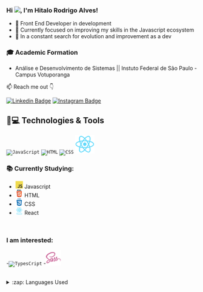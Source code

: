 <h3>Hi <img src="https://raw.githubusercontent.com/kaueMarques/kaueMarques/master/hi.gif" width="30px">, I'm Hitalo Rodrigo Alves!</h3>
 
- 🚀 Front End Developer in development
- 🌱 Currently focused on improving my skills in the Javascript ecosystem
- 🔭 In a constant search for evolution and improvement as a dev

### :mortar_board: Academic Formation
- Análise e Desenvolvimento de Sistemas || Instuto Federal de São Paulo - Campus Votuporanga

📫 Reach me out 👇

[![Linkedin Badge](https://img.shields.io/badge/-LinkedIn-blue?style=flat-square&logo=Linkedin&logoColor=white&link=https://www.linkedin.com/in/hitalo-alves/)](https://www.linkedin.com/in/hitalo-alves/)
[![Instagram Badge](https://img.shields.io/badge/-Instagram-%23E4405F?style=flat-square&logo=instagram&logoColor=white&link=https://www.instagram.com/hitaloalvees/)](https://www.instagram.com/hitaloalvees/)

## 🚀💻 Technologies & Tools
 
<p >

<code><img alt="JavaScript" title="JS" height="48" src="https://user-images.githubusercontent.com/57419630/122698166-26b1c080-d21d-11eb-86e2-ccadcc205b50.png"></code>
<code><img alt="HTML" title="HTML" height="50" src="https://user-images.githubusercontent.com/57419630/124050480-050cc200-d9f1-11eb-9ad4-607de212ee0a.png"></code>
<code><img alt="CSS" title="CSS" height="50" src="https://user-images.githubusercontent.com/57419630/124050477-0342fe80-d9f1-11eb-96b3-f935ebfc0924.png"></code>
<code><img alt="React" title="React" height="50" src="https://raw.githubusercontent.com/devicons/devicon/master/icons/react/react-original.svg"></code>
</p>



### :books: Currently Studying:
- <img src="https://raw.githubusercontent.com/devicons/devicon/master/icons/javascript/javascript-original.svg" alt="javascript" width="20" height="20"/> Javascript
- <img src="https://raw.githubusercontent.com/devicons/devicon/master/icons/html5/html5-original-wordmark.svg" alt="html5"  width="20" height="20"/> HTML
- <img src="https://raw.githubusercontent.com/devicons/devicon/master/icons/css3/css3-plain-wordmark.svg" alt="css3"  width="20" height="20"/> CSS
- <img src="https://raw.githubusercontent.com/devicons/devicon/master/icons/react/react-original-wordmark.svg" alt="react" width="20" height="20"/> React

<br>

### I am interested:
-<code><img alt="TypesCript" title="TS" height="40" width="40" src="https://user-images.githubusercontent.com/57419630/122698162-24e7fd00-d21d-11eb-943b-89e700baa1ee.png"></code>
-<code><img alt="Sass" title="Sass" height="40" width="40" src="https://raw.githubusercontent.com/devicons/devicon/master/icons/sass/sass-original.svg" alt="sass" /></code>

<br>
<details>
  <summary>:zap: Languages Used</summary>
  <img src="https://github-readme-stats.vercel.app/api/top-langs/?username=hitaloalvess&layout=compact&bg_color=ffffff&text_color=333333">
</details>
